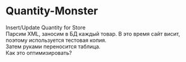 # Quantity-Monster
Insert/Update Quantity for Store<br>
Парсим XML, заносим в БД каждый товар. В это время сайт висит, поэтому используется тестовая копия.<br>
Затем руками переносится таблица.<br>
Как это оптимизировать?
